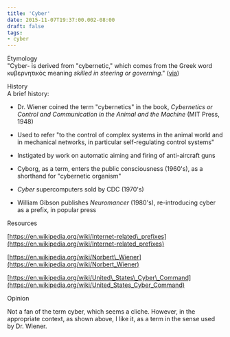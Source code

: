 ```yaml
---
title: 'Cyber'
date: 2015-11-07T19:37:00.002-08:00
draft: false
tags: 
- cyber
---
```


Etymology  
"Cyber- is derived from "cybernetic," which comes from the Greek word κυβερνητικός meaning _skilled in steering or governing_." ([via](https://en.wikipedia.org/wiki/Internet-related_prefixes#.22Cyber-.22))  
  
History  
A brief history:  

*   Dr. Wiener coined the term "cybernetics" in the book, _Cybernetics or Control and Communication in the Animal and the Machine_ (MIT Press, 1948)

*   Used to refer "to the control of complex systems in the animal world and in mechanical networks, in particular self-regulating control systems"
*   Instigated by work on automatic aiming and firing of anti-aircraft guns

*   Cyborg, as a term, enters the public consciousness (1960's), as a shorthand for "cybernetic organism"
*   _Cyber_ supercomputers sold by CDC (1970's)
*   William Gibson publishes _Neuromancer_ (1980's), re-introducing cyber as a prefix, in popular press

Resources

[https://en.wikipedia.org/wiki/Internet-related\_prefixes](https://en.wikipedia.org/wiki/Internet-related_prefixes)

[https://en.wikipedia.org/wiki/Norbert\_Wiener](https://en.wikipedia.org/wiki/Norbert_Wiener)

[https://en.wikipedia.org/wiki/United\_States\_Cyber\_Command](https://en.wikipedia.org/wiki/United_States_Cyber_Command)

  

Opinion

Not a fan of the term cyber, which seems a cliche. However, in the appropriate context, as shown above, I like it, as a term in the sense used by Dr. Wiener.